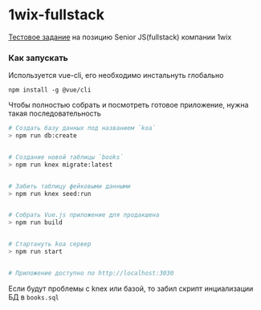# 1wix-fullstack
[Тестовое задание](https://docs.google.com/document/d/1EGYHVx3EcESygpOTY20JrY2paBOhstD_pKnd5IrvwmY/edit) на позицию Senior JS(fullstack) компании 1wix

### Как запускать
Используется vue-cli, его необходимо инстальнуть глобально
```
npm install -g @vue/cli
```

Чтобы полностью собрать и посмотреть готовое приложение, нужна такая последовательность
```bash
# Создать базу данных под названием `koa`
> npm run db:create


# Создание новой таблицы `books`
> npm run knex migrate:latest


# Забить таблицу фейковыми данными
> npm run knex seed:run


# Собрать Vue.js приложение для продакшена
> npm run build


# Стартануть koa сервер
> npm run start


# Приложение доступно по http://localhost:3030
```

Если будут проблемы с knex или базой, то забил скрипт инциализации БД в `books.sql`
